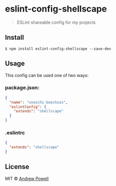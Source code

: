 # eslint-config-shellscape

> ESLint shareable config for my projects

## Install

```
$ npm install eslint-config-shellscape --save-dev
```

## Usage

This config can be used one of two ways:

### package.json:

```json
{
  "name": "snoochi-boochies",
  "eslintConfig": {
    "extends": "shellscape"
  }
}
```

### .eslintrc

```json
{
  "extends": "shellscape"
}
```

## License

MIT © [Andrew Powell](http://shellscape.org)
